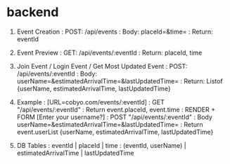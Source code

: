 # backend

1. Event Creation
: POST:   /api/events
: Body:   placeId=&time=
: Return: eventId

2. Event Preview
: GET:    /api/events/:eventId
: Return: placeId, time

3. Join Event / Login Event / Get Most Updated Event
: POST:   /api/events/:eventId
: Body:   userName=&estimatedArrivalTime=&lastUpdatedTime=
: Return: Listof {userName, estimatedArrivalTime, lastUpdatedTime}

4. Example
: [URL=cobyo.com/events/:eventId]
: GET "/api/events/:eventId"
:   Return  event.placeId, event.time
: RENDER + FORM [Enter your username?]
: POST "/api/events/:eventId"
:   Body    userName=&estimatedArrivalTime=&lastUpdatedTime=
:   Return  event.userList {userName, estimatedArrivalTime, lastUpdatedTime}

5. DB Tables
: <Events> eventId | placeId | time
: <EventUsers> (eventId, userName) | estimatedArrivalTime | lastUpdatedTime

